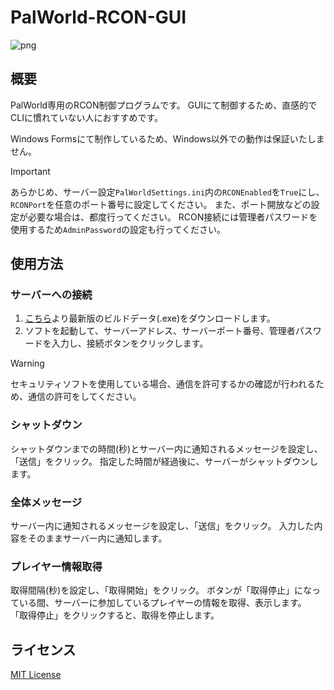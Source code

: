 # PalWorld-RCON-GUI
![png](https://github.com/KTTI465/PalWorld-RCON-GUI/blob/main/image/window.png)

## 概要
PalWorld専用のRCON制御プログラムです。
GUIにて制御するため、直感的でCLIに慣れていない人におすすめです。

Windows Formsにて制作しているため、Windows以外での動作は保証いたしません。

>[!IMPORTANT]
>あらかじめ、サーバー設定`PalWorldSettings.ini`内の`RCONEnabled`を`True`にし、`RCONPort`を任意のポート番号に設定してください。
>また、ポート開放などの設定が必要な場合は、都度行ってください。
>RCON接続には管理者パスワードを使用するため`AdminPassword`の設定も行ってください。

## 使用方法
### サーバーへの接続
1. [こちら](https://github.com/KTTI465/PalWorld-RCON-GUI/releases)より最新版のビルドデータ(.exe)をダウンロードします。
2. ソフトを起動して、サーバーアドレス、サーバーポート番号、管理者パスワードを入力し、接続ボタンをクリックします。
>[!WARNING]
>セキュリティソフトを使用している場合、通信を許可するかの確認が行われるため、通信の許可をしてください。

### シャットダウン
シャットダウンまでの時間(秒)とサーバー内に通知されるメッセージを設定し、「送信」をクリック。
指定した時間が経過後に、サーバーがシャットダウンします。

### 全体メッセージ
サーバー内に通知されるメッセージを設定し、「送信」をクリック。
入力した内容をそのままサーバー内に通知します。

### プレイヤー情報取得
取得間隔(秒)を設定し、「取得開始」をクリック。
ボタンが「取得停止」になっている間、サーバーに参加しているプレイヤーの情報を取得、表示します。
「取得停止」をクリックすると、取得を停止します。

## ライセンス
[MIT License](https://github.com/KTTI465/PalWorld-RCON-GUI/blob/main/LICENSE)
